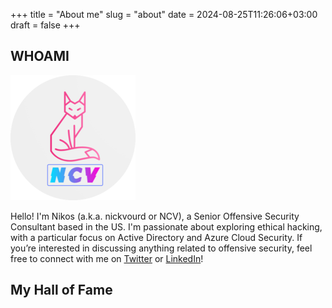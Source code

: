 +++
title = "About me"
slug = "about"
date = 2024-08-25T11:26:06+03:00
draft = false
+++

## WHOAMI

![Profile Logo](/static/images/fox-logo-200x200.png)

Hello! I'm Nikos (a.k.a. nickvourd or NCV), a Senior Offensive Security Consultant based in the US. I'm passionate about exploring ethical hacking, with a particular focus on Active Directory and Azure Cloud Security. If you’re interested in discussing anything related to offensive security, feel free to connect with me on [Twitter](https://x.com/nickvourd) or [LinkedIn](https://www.linkedin.com/in/nickvourd/)!

## My Hall of Fame